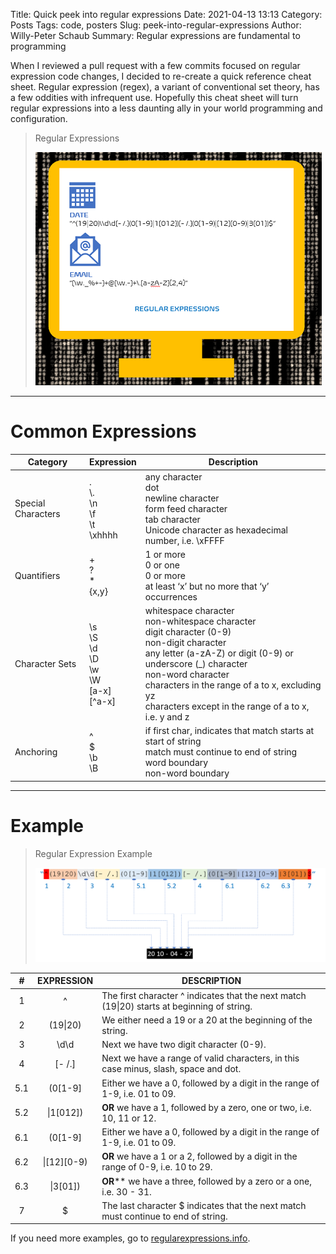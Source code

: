 Title: Quick peek into regular expressions
Date: 2021-04-13 13:13
Category: Posts
Tags: code, posters
Slug: peek-into-regular-expressions
Author: Willy-Peter Schaub
Summary: Regular expressions are fundamental to programming

When I reviewed a pull request with a few commits focused on regular expression code changes, I decided to re-create a quick reference cheat sheet. Regular expression (regex), a variant of conventional set theory, has a few oddities with infrequent use. Hopefully this cheat sheet will turn regular expressions into a less daunting ally in your world programming and configuration.

> Regular Expressions
>
>  ![Regular Expressions](/images/peek-into-regular-expressions-1.png)

---

# Common Expressions

| Category | Expression | Description | 
|-------------|----------------|----------------|
| Special Characters | .<br/>\\.<br/>\\n<br/>\\f<br/>\\t<br/>\\xhhhh | any character<br/>dot<br/>newline character<br/>form feed character<br/>tab character<br/>Unicode character as hexadecimal number, i.e. \xFFFF | 
| Quantifiers | +<br/>?<br/>\*<br/>{x,y} | 1 or more<br/>0 or one<br/>0 or more<br/>at least ‘x’ but no more that ‘y’ occurrences | 
| Character Sets | \\s<br/>\\S<br/>\\d<br/>\\D<br/>\\w<br/>\\W<br/> [a-x] <br/>[^a-x] | whitespace character<br/>non-whitespace character<br/>digit character (0-9) <br/>non-digit character<br/>any letter (a-zA-Z) or digit (0-9) or underscore (_) character <br/>non-word character<br/>characters in the range of a to x, excluding yz<br/>characters except in the range of a to x, i.e. y and z | 
| Anchoring | ^<br/>$<br/>\\b<br/>\\B | if first char, indicates that match starts at start of  string<br/>match must continue to end of string<br/>word boundary<br/>non-word boundary |

---

# Example

> Regular Expression Example
>
>  ![Regular Expression Example](/images/peek-into-regular-expressions-2.png)

| #   | EXPRESSION  | DESCRIPTION |
|:---:|:-----------:|-------------|
| 1   | ^           | The first character ^ indicates that the next match (19\|20) starts at beginning of string. |
| 2   | (19\|20)    | We either need a 19 or a 20 at the beginning of the string. |
| 3   | \\d\\d        | Next we have two digit character (0-9). |
| 4   | [- /.]      | Next we have a range of valid characters, in this case minus, slash, space and dot. 
| 5.1 | (0[1-9]     | Either we have a 0, followed by a digit in the range of 1-9, i.e. 01 to 09.
| 5.2 | \|1[012])   | **OR** we have a 1, followed by a zero, one or two, i.e. 10, 11 or 12. | 
| 6.1 | (0[1-9]     | Either we have a 0, followed by a digit in the range of 1-9, i.e. 01 to 09. |
| 6.2 | \|[12][0-9) | **OR** we have a 1 or a 2, followed by a digit in the range of 0-9, i.e. 10 to 29. |
| 6.3 | \|3[01])    | **OR**** we have a three, followed by a zero or a one, i.e. 30 - 31. |
| 7   | $           | The last character $ indicates that the next match must continue to end of string. | 

If you need more examples, go to [regularexpressions.info](http://www.regular-expressions.info/).

